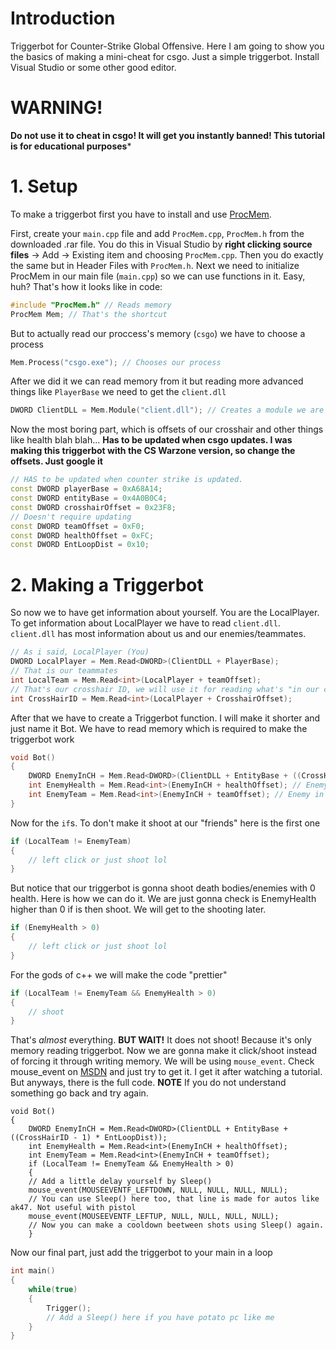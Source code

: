 # Introduction
Triggerbot for Counter-Strike Global Offensive. Here I am going to show you the basics of making a mini-cheat for csgo. Just a simple triggerbot. Install Visual Studio or some other good editor.
# WARNING!
**Do not use it to cheat in csgo! It will get you instantly banned! This tutorial is for educational purposes***
# 1. Setup
To make a triggerbot first you have to install and use [ProcMem](https://www.unknowncheats.me/forum/downloads.php?do=file&id=13249).

First, create your `main.cpp` file and add `ProcMem.cpp`, `ProcMem.h` from the downloaded .rar file. You do this in Visual Studio by **right clicking source files** -> Add -> Existing item and choosing `ProcMem.cpp`. Then you do exactly the same but in Header Files with `ProcMem.h`.
Next we need to initialize ProcMem in our main file (`main.cpp`) so we can use functions in it. Easy, huh?
That's how it looks like in code:
```cpp
#include "ProcMem.h" // Reads memory
ProcMem Mem; // That's the shortcut
```
But to actually read our proccess's memory (`csgo`) we have to choose a process
```cpp
Mem.Process("csgo.exe"); // Chooses our process
```
After we did it we can read memory from it but reading more advanced things like `PlayerBase` we need to get the `client.dll`
```cpp
DWORD ClientDLL = Mem.Module("client.dll"); // Creates a module we are reading memory from
```
Now the most boring part, which is offsets of our crosshair and other things like health blah blah...
**Has to be updated when csgo updates. I was making this triggerbot with the CS Warzone version, so change the offsets. Just google it**
```cpp
// HAS to be updated when counter strike is updated.
const DWORD playerBase = 0xA68A14;
const DWORD entityBase = 0x4A0B0C4;
const DWORD crosshairOffset = 0x23F8;
// Doesn't require updating
const DWORD teamOffset = 0xF0;
const DWORD healthOffset = 0xFC;
const DWORD EntLoopDist = 0x10;
```
# 2. Making a Triggerbot

So now we to have get information about yourself. You are the LocalPlayer. To get information about LocalPlayer we have to read `client.dll`. `client.dll` has most information about us and our enemies/teammates.
```cpp
// As i said, LocalPlayer (You)
DWORD LocalPlayer = Mem.Read<DWORD>(ClientDLL + PlayerBase);
// That is our teammates
int LocalTeam = Mem.Read<int>(LocalPlayer + teamOffset);
// That's our crosshair ID, we will use it for reading what's "in our crosshair"
int CrossHairID = Mem.Read<int>(LocalPlayer + CrosshairOffset);
```
After that we have to create a Triggerbot function. I will make it shorter and just name it Bot. We have to read memory which is required to make the triggerbot work
```cpp
void Bot()
{
    DWORD EnemyInCH = Mem.Read<DWORD>(ClientDLL + EntityBase + ((CrossHairID - 1) * EntLoopDist)); // CH is just crosshair btw
    int EnemyHealth = Mem.Read<int>(EnemyInCH + healthOffset); // Enemy in our crosshair
    int EnemyTeam = Mem.Read<int>(EnemyInCH + teamOffset); // Enemy in crosshair's team, we need it to distinguish are we aiming at the enemy or the teammate does. Logic.
} 
```
Now for the `if`s. To don't make it shoot at our "friends" here is the first one
```cpp
if (LocalTeam != EnemyTeam)
{
    // left click or just shoot lol
}
```
But notice that our triggerbot is gonna shoot death bodies/enemies with 0 health. Here is how we can do it. We are just gonna check is EnemyHealth higher than 0 if is then shoot. We will get to the shooting later.
```cpp
if (EnemyHealth > 0)
{
    // left click or just shoot lol
}
```
For the gods of c++ we will make the code "prettier"
```cpp
if (LocalTeam != EnemyTeam && EnemyHealth > 0)
{
    // shoot
}
```
That's *almost* everything. **BUT WAIT!** It does not shoot! Because it's only memory reading triggerbot. Now we are gonna make it click/shoot instead of forcing it through writing memory. We will be using `mouse_event`. Check mouse_event on [MSDN](https://docs.microsoft.com/en-us/windows/desktop/api/winuser/nf-winuser-mouse_event) and just try to get it. I get it after watching a tutorial. But anyways, there is the full code. **NOTE** If you do not understand something go back and try again.
```cp
void Bot()
{
    DWORD EnemyInCH = Mem.Read<DWORD>(ClientDLL + EntityBase + ((CrossHairID - 1) * EntLoopDist));
    int EnemyHealth = Mem.Read<int>(EnemyInCH + healthOffset);
    int EnemyTeam = Mem.Read<int>(EnemyInCH + teamOffset);
    if (LocalTeam != EnemyTeam && EnemyHealth > 0)
    {
    // Add a little delay yourself by Sleep()
    mouse_event(MOUSEEVENTF_LEFTDOWN, NULL, NULL, NULL, NULL);
    // You can use Sleep() here too, that line is made for autos like ak47. Not useful with pistol
    mouse_event(MOUSEEVENTF_LEFTUP, NULL, NULL, NULL, NULL);
    // Now you can make a cooldown beetween shots using Sleep() again.
    }
```
Now our final part, just add the triggerbot to your main in a loop
```cpp
int main()
{
    while(true)
    {
        Trigger();
        // Add a Sleep() here if you have potato pc like me
    }
}
```
